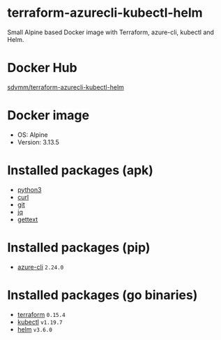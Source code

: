 # terraform-azurecli-kubectl-helm
Small Alpine based Docker image with Terraform, azure-cli, kubectl and Helm.

# Docker Hub
[sdvmm/terraform-azurecli-kubectl-helm](https://hub.docker.com/r/sdvmm/terraform-azurecli-kubectl-helm)

# Docker image
* OS: Alpine
* Version: 3.13.5

# Installed packages (apk)
* [python3](https://pkgs.alpinelinux.org/package/v3.11/main/x86_64/python3)
* [curl](https://pkgs.alpinelinux.org/package/v3.11/main/x86_64/curl)
* [git](https://pkgs.alpinelinux.org/package/v3.11/main/x86_64/git)
* [jq](https://pkgs.alpinelinux.org/package/v3.11/main/x86_64/jq)
* [gettext](https://pkgs.alpinelinux.org/package/v3.11/main/x86_64/gettext)

# Installed packages (pip)
* [azure-cli](https://pypi.org/project/azure-cli) `2.24.0`

# Installed packages (go binaries)
* [terraform](https://www.terraform.io/downloads.html) `0.15.4`
* [kubectl](https://kubernetes.io/docs/tasks/tools/install-kubectl/) `v1.19.7`
* [helm](https://github.com/helm/helm/releases) `v3.6.0`